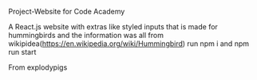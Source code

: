 Project-Website for Code Academy

A React.js website with extras like styled inputs that is made for hummingbirds and the information was all from wikipidea(https://en.wikipedia.org/wiki/Hummingbird)
run npm i and npm run start

From explodypigs
